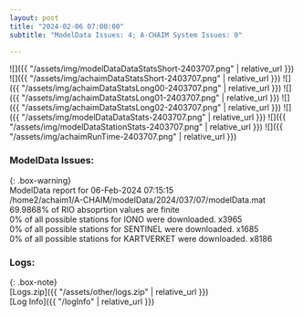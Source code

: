 ```yaml
---
layout: post
title: "2024-02-06 07:00:00"
subtitle: "ModelData Issues: 4; A-CHAIM System Issues: 0"

---
```


![]({{ "/assets/img/modelDataDataStatsShort-2403707.png" | relative_url }})
![]({{ "/assets/img/achaimDataStatsShort-2403707.png" | relative_url }})
![]({{ "/assets/img/achaimDataStatsLong00-2403707.png" | relative_url }})
![]({{ "/assets/img/achaimDataStatsLong01-2403707.png" | relative_url }})
![]({{ "/assets/img/achaimDataStatsLong02-2403707.png" | relative_url }})
![]({{ "/assets/img/modelDataDataStats-2403707.png" | relative_url }})
![]({{ "/assets/img/modelDataStationStats-2403707.png" | relative_url }})
![]({{ "/assets/img/achaimRunTime-2403707.png" | relative_url }})


### ModelData Issues:  
  
{: .box-warning}  
 ModelData report for 06-Feb-2024 07:15:15   
 /home2/achaim1/A-CHAIM/modelData/2024/037/07/modelData.mat   
 69.9868% of RIO absoprtion values are finite   
 0% of all possible stations for IONO were downloaded. x3965   
 0% of all possible stations for SENTINEL were downloaded. x1685   
 0% of all possible stations for KARTVERKET were downloaded. x8186   
  


### Logs:  
  
{: .box-note}  
[Logs.zip]({{ "/assets/other/logs.zip" | relative_url }})  
[Log Info]({{ "/logInfo" | relative_url }})  
